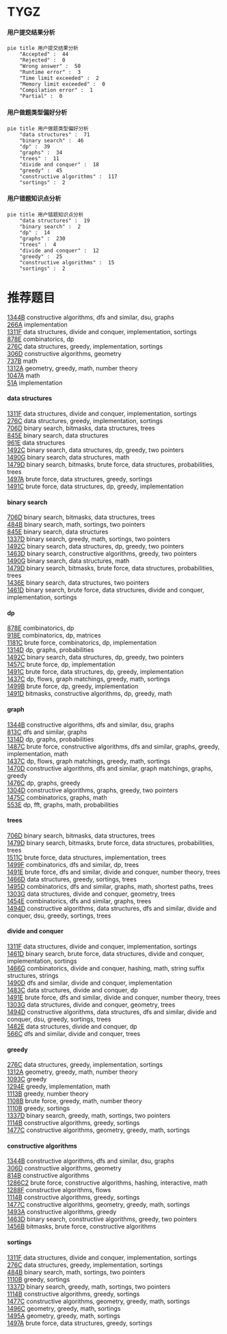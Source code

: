 # TYGZ
<!-- tabs:start -->
#### **用户提交结果分析**

```mermaid
pie title 用户提交结果分析
    "Accepted" :  44
    "Rejected" :  0
    "Wrong answer" :  50
    "Runtime error" :  3
    "Time limit exceeded" :  2
    "Memory limit exceeded" :  0
    "Compilation error" :  1
    "Partial" :  0
```
#### **用户做题类型偏好分析**

```mermaid
pie title 用户做题类型偏好分析
    "data structures" :  71
    "binary search" :  46
    "dp" :  39
    "graphs" :  34
    "trees" :  11
    "divide and conquer" :  18
    "greedy" :  45
    "constructive algorithms" :  117
    "sortings" :  2
```
#### **用户错题知识点分析**

```mermaid
pie title 用户错题知识点分析
    "data structures" :  19
    "binary search" :  2
    "dp" :  14
    "graphs" :  230
    "trees" :  4
    "divide and conquer" :  12
    "greedy" :  25
    "constructive algorithms" :  15
    "sortings" :  2
```
<!-- tabs:end -->
# 推荐题目
[1344B](http://codeforces.com/problemset/problem/1344/B)		constructive algorithms,
                        dfs and similar,
                        dsu,
                        graphs		  
[266A](http://codeforces.com/problemset/problem/266/A)		implementation		  
[1311F](http://codeforces.com/problemset/problem/1311/F)		data structures,
                        divide and conquer,
                        implementation,
                        sortings		  
[878E](http://codeforces.com/problemset/problem/878/E)		combinatorics,
                        dp		  
[276C](http://codeforces.com/problemset/problem/276/C)		data structures,
                        greedy,
                        implementation,
                        sortings		  
[306D](http://codeforces.com/problemset/problem/306/D)		constructive algorithms,
                        geometry		  
[737B](https://codeforces.com/contest/737/problem/B)		math		  
[1312A](http://codeforces.com/problemset/problem/1312/A)		geometry,
                        greedy,
                        math,
                        number theory		  
[1047A](http://codeforces.com/problemset/problem/1047/A)		math		  
[51A](http://codeforces.com/problemset/problem/51/A)		implementation		  
<!-- tabs:start -->
#### **data structures**
[1311F](http://codeforces.com/problemset/problem/1311/F)		data structures,
                        divide and conquer,
                        implementation,
                        sortings		  
[276C](http://codeforces.com/problemset/problem/276/C)		data structures,
                        greedy,
                        implementation,
                        sortings		  
[706D](http://codeforces.com/problemset/problem/706/D)		binary search,
                        bitmasks,
                        data structures,
                        trees		  
[845E](http://codeforces.com/problemset/problem/845/E)		binary search,
                        data structures		  
[961E](http://codeforces.com/problemset/problem/961/E)		data structures		  
[1492C](http://codeforces.com/problemset/problem/1492/C)		binary search,
                        data structures,
                        dp,
                        greedy,
                        two pointers		  
[1490G](http://codeforces.com/problemset/problem/1490/G)		binary search,
                        data structures,
                        math		  
[1479D](http://codeforces.com/problemset/problem/1479/D)		binary search,
                        bitmasks,
                        brute force,
                        data structures,
                        probabilities,
                        trees		  
[1497A](http://codeforces.com/problemset/problem/1497/A)		brute force,
                        data structures,
                        greedy,
                        sortings		  
[1491C](http://codeforces.com/problemset/problem/1491/C)		brute force,
                        data structures,
                        dp,
                        greedy,
                        implementation		  
#### **binary search**
[706D](http://codeforces.com/problemset/problem/706/D)		binary search,
                        bitmasks,
                        data structures,
                        trees		  
[484B](http://codeforces.com/problemset/problem/484/B)		binary search,
                        math,
                        sortings,
                        two pointers		  
[845E](http://codeforces.com/problemset/problem/845/E)		binary search,
                        data structures		  
[1337D](https://codeforces.com/contest/1337/problem/D)		binary search,
                        greedy,
                        math,
                        sortings,
                        two pointers		  
[1492C](http://codeforces.com/problemset/problem/1492/C)		binary search,
                        data structures,
                        dp,
                        greedy,
                        two pointers		  
[1463D](http://codeforces.com/problemset/problem/1463/D)		binary search,
                        constructive algorithms,
                        greedy,
                        two pointers		  
[1490G](http://codeforces.com/problemset/problem/1490/G)		binary search,
                        data structures,
                        math		  
[1479D](http://codeforces.com/problemset/problem/1479/D)		binary search,
                        bitmasks,
                        brute force,
                        data structures,
                        probabilities,
                        trees		  
[1436E](http://codeforces.com/problemset/problem/1436/E)		binary search,
                        data structures,
                        two pointers		  
[1461D](http://codeforces.com/problemset/problem/1461/D)		binary search,
                        brute force,
                        data structures,
                        divide and conquer,
                        implementation,
                        sortings		  
#### **dp**
[878E](http://codeforces.com/problemset/problem/878/E)		combinatorics,
                        dp		  
[918E](https://codeforces.com/contest/918/problem/E)		combinatorics,
                        dp,
                        matrices		  
[1181C](http://codeforces.com/problemset/problem/1181/C)		brute force,
                        combinatorics,
                        dp,
                        implementation		  
[1314D](https://codeforces.com/contest/1314/problem/D)		dp,
                        graphs,
                        probabilities		  
[1492C](http://codeforces.com/problemset/problem/1492/C)		binary search,
                        data structures,
                        dp,
                        greedy,
                        two pointers		  
[1457C](https://codeforces.com/contest/1457/problem/C)		brute force,
                        dp,
                        implementation		  
[1491C](http://codeforces.com/problemset/problem/1491/C)		brute force,
                        data structures,
                        dp,
                        greedy,
                        implementation		  
[1437C](http://codeforces.com/problemset/problem/1437/C)		dp,
                        flows,
                        graph matchings,
                        greedy,
                        math,
                        sortings		  
[1499B](http://codeforces.com/problemset/problem/1499/B)		brute force,
                        dp,
                        greedy,
                        implementation		  
[1491D](http://codeforces.com/problemset/problem/1491/D)		bitmasks,
                        constructive algorithms,
                        dp,
                        greedy,
                        math		  
#### **graph**
[1344B](http://codeforces.com/problemset/problem/1344/B)		constructive algorithms,
                        dfs and similar,
                        dsu,
                        graphs		  
[813C](http://codeforces.com/problemset/problem/813/C)		dfs and similar,
                        graphs		  
[1314D](https://codeforces.com/contest/1314/problem/D)		dp,
                        graphs,
                        probabilities		  
[1487C](http://codeforces.com/problemset/problem/1487/C)		brute force,
                        constructive algorithms,
                        dfs and similar,
                        graphs,
                        greedy,
                        implementation,
                        math		  
[1437C](http://codeforces.com/problemset/problem/1437/C)		dp,
                        flows,
                        graph matchings,
                        greedy,
                        math,
                        sortings		  
[1470D](http://codeforces.com/problemset/problem/1470/D)		constructive algorithms,
                        dfs and similar,
                        graph matchings,
                        graphs,
                        greedy		  
[1476C](http://codeforces.com/problemset/problem/1476/C)		dp,
                        graphs,
                        greedy		  
[1304D](http://codeforces.com/problemset/problem/1304/D)		constructive algorithms,
                        graphs,
                        greedy,
                        two pointers		  
[1475C](http://codeforces.com/problemset/problem/1475/C)		combinatorics,
                        graphs,
                        math		  
[553E](http://codeforces.com/problemset/problem/553/E)		dp,
                        fft,
                        graphs,
                        math,
                        probabilities		  
#### **trees**
[706D](http://codeforces.com/problemset/problem/706/D)		binary search,
                        bitmasks,
                        data structures,
                        trees		  
[1479D](http://codeforces.com/problemset/problem/1479/D)		binary search,
                        bitmasks,
                        brute force,
                        data structures,
                        probabilities,
                        trees		  
[1511C](http://codeforces.com/problemset/problem/1511/C)		brute force,
                        data structures,
                        implementation,
                        trees		  
[1499F](http://codeforces.com/problemset/problem/1499/F)		combinatorics,
                        dfs and similar,
                        dp,
                        trees		  
[1491E](http://codeforces.com/problemset/problem/1491/E)		brute force,
                        dfs and similar,
                        divide and conquer,
                        number theory,
                        trees		  
[1466D](http://codeforces.com/problemset/problem/1466/D)		data structures,
                        greedy,
                        sortings,
                        trees		  
[1495D](http://codeforces.com/problemset/problem/1495/D)		combinatorics,
                        dfs and similar,
                        graphs,
                        math,
                        shortest paths,
                        trees		  
[1303G](http://codeforces.com/problemset/problem/1303/G)		data structures,
                        divide and conquer,
                        geometry,
                        trees		  
[1454E](http://codeforces.com/problemset/problem/1454/E)		combinatorics,
                        dfs and similar,
                        graphs,
                        trees		  
[1494D](http://codeforces.com/problemset/problem/1494/D)		constructive algorithms,
                        data structures,
                        dfs and similar,
                        divide and conquer,
                        dsu,
                        greedy,
                        sortings,
                        trees		  
#### **divide and conquer**
[1311F](http://codeforces.com/problemset/problem/1311/F)		data structures,
                        divide and conquer,
                        implementation,
                        sortings		  
[1461D](http://codeforces.com/problemset/problem/1461/D)		binary search,
                        brute force,
                        data structures,
                        divide and conquer,
                        implementation,
                        sortings		  
[1466G](http://codeforces.com/problemset/problem/1466/G)		combinatorics,
                        divide and conquer,
                        hashing,
                        math,
                        string suffix structures,
                        strings		  
[1490D](http://codeforces.com/problemset/problem/1490/D)		dfs and similar,
                        divide and conquer,
                        implementation		  
[1483C](https://codeforces.com/contest/1483/problem/C)		data structures,
                        divide and conquer,
                        dp		  
[1491E](http://codeforces.com/problemset/problem/1491/E)		brute force,
                        dfs and similar,
                        divide and conquer,
                        number theory,
                        trees		  
[1303G](http://codeforces.com/problemset/problem/1303/G)		data structures,
                        divide and conquer,
                        geometry,
                        trees		  
[1494D](http://codeforces.com/problemset/problem/1494/D)		constructive algorithms,
                        data structures,
                        dfs and similar,
                        divide and conquer,
                        dsu,
                        greedy,
                        sortings,
                        trees		  
[1482E](http://codeforces.com/problemset/problem/1482/E)		data structures,
                        divide and conquer,
                        dp		  
[566C](http://codeforces.com/problemset/problem/566/C)		dfs and similar,
                        divide and conquer,
                        trees		  
#### **greedy**
[276C](http://codeforces.com/problemset/problem/276/C)		data structures,
                        greedy,
                        implementation,
                        sortings		  
[1312A](http://codeforces.com/problemset/problem/1312/A)		geometry,
                        greedy,
                        math,
                        number theory		  
[1093C](http://codeforces.com/problemset/problem/1093/C)		greedy		  
[1294E](http://codeforces.com/problemset/problem/1294/E)		greedy,
                        implementation,
                        math		  
[1113B](http://codeforces.com/problemset/problem/1113/B)		greedy,
                        number theory		  
[1108B](http://codeforces.com/problemset/problem/1108/B)		brute force,
                        greedy,
                        math,
                        number theory		  
[1110B](http://codeforces.com/problemset/problem/1110/B)		greedy,
                        sortings		  
[1337D](https://codeforces.com/contest/1337/problem/D)		binary search,
                        greedy,
                        math,
                        sortings,
                        two pointers		  
[1114B](http://codeforces.com/problemset/problem/1114/B)		constructive algorithms,
                        greedy,
                        sortings		  
[1477C](http://codeforces.com/problemset/problem/1477/C)		constructive algorithms,
                        geometry,
                        greedy,
                        math,
                        sortings		  
#### **constructive algorithms**
[1344B](http://codeforces.com/problemset/problem/1344/B)		constructive algorithms,
                        dfs and similar,
                        dsu,
                        graphs		  
[306D](http://codeforces.com/problemset/problem/306/D)		constructive algorithms,
                        geometry		  
[814B](http://codeforces.com/problemset/problem/814/B)		constructive algorithms		  
[1286C2](http://codeforces.com/problemset/problem/1286/C2)		brute force,
                        constructive algorithms,
                        hashing,
                        interactive,
                        math		  
[1288F](http://codeforces.com/problemset/problem/1288/F)		constructive algorithms,
                        flows		  
[1114B](http://codeforces.com/problemset/problem/1114/B)		constructive algorithms,
                        greedy,
                        sortings		  
[1477C](http://codeforces.com/problemset/problem/1477/C)		constructive algorithms,
                        geometry,
                        greedy,
                        math,
                        sortings		  
[1493A](http://codeforces.com/problemset/problem/1493/A)		constructive algorithms,
                        greedy		  
[1463D](http://codeforces.com/problemset/problem/1463/D)		binary search,
                        constructive algorithms,
                        greedy,
                        two pointers		  
[1456B](https://codeforces.com/contest/1456/problem/B)		bitmasks,
                        brute force,
                        constructive algorithms		  
#### **sortings**
[1311F](http://codeforces.com/problemset/problem/1311/F)		data structures,
                        divide and conquer,
                        implementation,
                        sortings		  
[276C](http://codeforces.com/problemset/problem/276/C)		data structures,
                        greedy,
                        implementation,
                        sortings		  
[484B](http://codeforces.com/problemset/problem/484/B)		binary search,
                        math,
                        sortings,
                        two pointers		  
[1110B](http://codeforces.com/problemset/problem/1110/B)		greedy,
                        sortings		  
[1337D](https://codeforces.com/contest/1337/problem/D)		binary search,
                        greedy,
                        math,
                        sortings,
                        two pointers		  
[1114B](http://codeforces.com/problemset/problem/1114/B)		constructive algorithms,
                        greedy,
                        sortings		  
[1477C](http://codeforces.com/problemset/problem/1477/C)		constructive algorithms,
                        geometry,
                        greedy,
                        math,
                        sortings		  
[1496C](https://codeforces.com/contest/1496/problem/C)		geometry,
                        greedy,
                        math,
                        sortings		  
[1495A](http://codeforces.com/problemset/problem/1495/A)		geometry,
                        greedy,
                        math,
                        sortings		  
[1497A](http://codeforces.com/problemset/problem/1497/A)		brute force,
                        data structures,
                        greedy,
                        sortings		  
<!-- tabs:end -->
